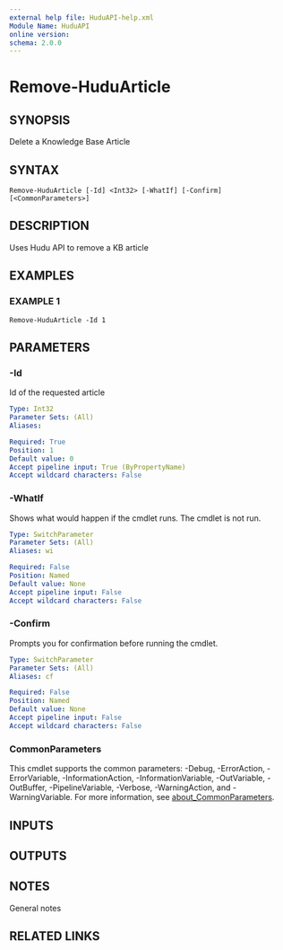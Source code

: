 ```yaml
---
external help file: HuduAPI-help.xml
Module Name: HuduAPI
online version:
schema: 2.0.0
---
```


# Remove-HuduArticle

## SYNOPSIS
Delete a Knowledge Base Article

## SYNTAX

```
Remove-HuduArticle [-Id] <Int32> [-WhatIf] [-Confirm] [<CommonParameters>]
```

## DESCRIPTION
Uses Hudu API to remove a KB article

## EXAMPLES

### EXAMPLE 1
```
Remove-HuduArticle -Id 1
```

## PARAMETERS

### -Id
Id of the requested article

```yaml
Type: Int32
Parameter Sets: (All)
Aliases:

Required: True
Position: 1
Default value: 0
Accept pipeline input: True (ByPropertyName)
Accept wildcard characters: False
```

### -WhatIf
Shows what would happen if the cmdlet runs.
The cmdlet is not run.

```yaml
Type: SwitchParameter
Parameter Sets: (All)
Aliases: wi

Required: False
Position: Named
Default value: None
Accept pipeline input: False
Accept wildcard characters: False
```

### -Confirm
Prompts you for confirmation before running the cmdlet.

```yaml
Type: SwitchParameter
Parameter Sets: (All)
Aliases: cf

Required: False
Position: Named
Default value: None
Accept pipeline input: False
Accept wildcard characters: False
```

### CommonParameters
This cmdlet supports the common parameters: -Debug, -ErrorAction, -ErrorVariable, -InformationAction, -InformationVariable, -OutVariable, -OutBuffer, -PipelineVariable, -Verbose, -WarningAction, and -WarningVariable. For more information, see [about_CommonParameters](http://go.microsoft.com/fwlink/?LinkID=113216).

## INPUTS

## OUTPUTS

## NOTES
General notes

## RELATED LINKS

